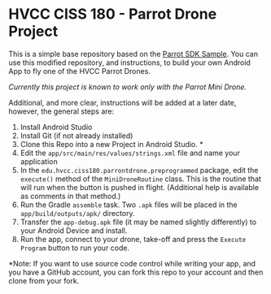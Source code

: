 # HVCC CISS 180 - Parrot Drone Project

This is a simple base repository based on the [Parrot SDK Sample](https://github.com/Parrot-Developers/Samples). You 
can use this modified repository, and instructions, to build your own Android App to fly one of the HVCC Parrot Drones.

*Currently this project is known to work only with the Parrot Mini Drone.*

Additional, and more clear, instructions will be added at a later date, however, the general steps are:

1. Install Android Studio
2. Install Git (if not already installed)
3. Clone this Repo into a new Project in Android Studio. *
4. Edit the `app/src/main/res/values/strings.xml` file and name your application
5. In the `edu.hvcc.ciss180.parrontdrone.preprogrammed` package, edit the `execute()` method of the `MiniDroneRoutine`
class. This is the routine that will run when the button is pushed in flight. (Additional help is available as comments
in that method.)
6. Run the Gradle `assemble` task. Two `.apk` files will be placed in the `app/build/outputs/apk/` directory.
7. Transfer the `app-debug.apk` file (it may be named slightly differently) to your Android Device and install.
8. Run the app, connect to your drone, take-off and press the `Execute Program` button to run your code.

*Note: If you want to use source code control while writing your app, and you have a GitHub account, you can fork this
repo to your account and then clone from your fork.